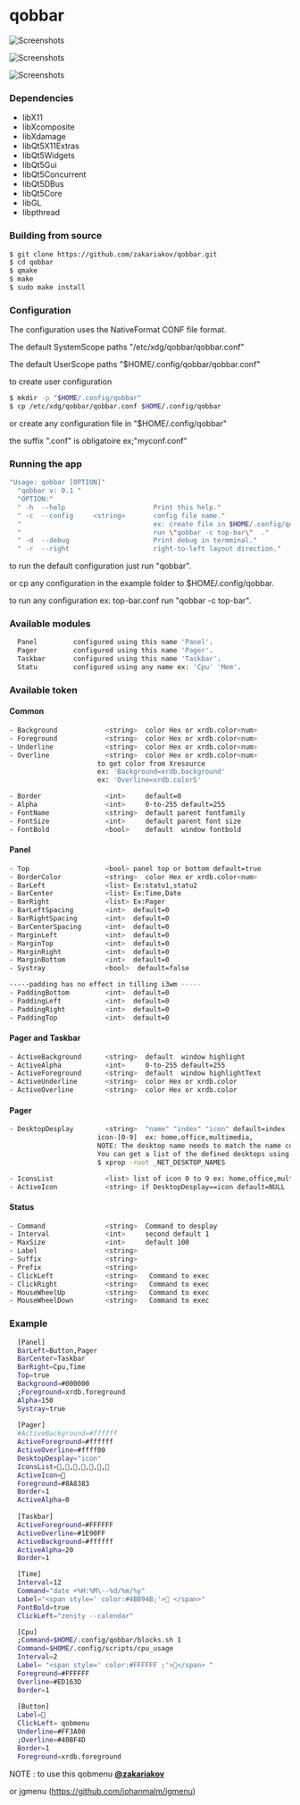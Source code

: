 # qobbar

![Screenshots](https://github.com/zakariakov/qobbar/blob/master/example/qobbar3.jpg)

![Screenshots](https://github.com/zakariakov/qobbar/blob/master/example/qobbar4.png)

![Screenshots](https://github.com/zakariakov/qobbar/blob/master/example/qobbar1.png)


### Dependencies

- libX11
- libXcomposite
- libXdamage
- libQt5X11Extras
- libQt5Widgets
- libQt5Gui
- libQt5Concurrent
- libQt5DBus
- libQt5Core
- libGL
- libpthread


### Building from source


  ~~~ sh
  $ git clone https://github.com/zakariakov/qobbar.git
  $ cd qobbar
  $ qmake
  $ make
  $ sudo make install
  ~~~

### Configuration

 The configuration uses the NativeFormat CONF file format.

 The default SystemScope paths "/etc/xdg/qobbar/qobbar.conf"

 The default UserScope paths "$HOME/.config/qobbar/qobbar.conf" 

 to create user configuration 

  ~~~ sh
  $ mkdir -p "$HOME/.config/qobbar"
  $ cp /etc/xdg/qobbar/qobbar.conf $HOME/.config/qobbar
  ~~~

 or create any configuration file in "$HOME/.config/qobbar" 

 the suffix ".conf" is obligatoire ex;"myconf.conf"

### Running the app

  ~~~ sh
 "Usage: qobbar [OPTION]"
    "qobbar v: 0.1 "
    "OPTION:"
    " -h  --help                      Print this help."
    " -c  --config     <string>       config file name."
    "                                 ex: create file in $HOME/.config/qobbar/top-bar.conf "
    "                                 run \"qobbar -c top-bar\"  ."
    " -d  --debug                     Print debug in termminal."
    " -r  --right                     right-to-left layout direction."
  ~~~

to run the default configuration just run "qobbar".

or cp any configuration in the example folder to $HOME/.config/qobbar.

to run any configuration ex: top-bar.conf run "qobbar -c top-bar".

### Available modules

  ~~~ sh
    Panel         configured using this name 'Panel'.
    Pager         configured using this name 'Pager'.
    Taskbar       configured using this name 'Taskbar'.
    Statu         configured using any name ex: 'Cpu' 'Mem'.

  ~~~ 

### Available token                                       

#### Common 

  ~~~ sh
- Background			<string>  color Hex or xrdb.color<num>
- Foreground			<string>  color Hex or xrdb.color<num>
- Underline				<string>  color Hex or xrdb.color<num>
- Overline				<string>  color Hex or xrdb.color<num>
						to get color from Xresource 
						ex: 'Background=xrdb.background'
						ex: 'Overline=xrdb.color5'

- Border				<int>     default=0
- Alpha					<int>     0-to-255 default=255
- FontName				<string>  default parent fontfamily
- FontSize				<int>     default parent font size
- FontBold				<bool>    default  window fontbold
  ~~~

#### Panel 

  ~~~ sh
- Top					<bool> panel top or bottom default=true
- BorderColor			<string>  color Hex or xrdb.color<num>
- BarLeft				<list> Ex:statu1,statu2
- BarCenter				<list> Ex:Time,Date
- BarRight				<list> Ex:Pager
- BarLeftSpacing		<int>  default=0
- BarRightSpacing		<int>  default=0
- BarCenterSpacing		<int>  default=0
- MarginLeft            <int>  default=0
- MarginTop             <int>  default=0
- MarginRight           <int>  default=0
- MarginBottom          <int>  default=0
- Systray				<bool>  default=false

 -----padding has no effect in tilling i3wm -----
- PaddingBottom         <int>  default=0
- PaddingLeft           <int>  default=0
- PaddingRight          <int>  default=0
- PaddingTop            <int>  default=0

  ~~~


#### Pager and Taskbar

  ~~~ sh
- ActiveBackground		<string>  default  window highlight
- ActiveAlpha 			<int>     0-to-255 default=255
- ActiveForeground		<string>  default  window highlightText
- ActiveUnderline		<string>  color Hex or xrdb.color
- ActiveOverline		<string>  color Hex or xrdb.color
  ~~~

#### Pager 

  ~~~ sh
- DesktopDesplay		<string>  "name" "index" "icon" default=index
 						icon-[0-9]  ex: home,office,multimedia,
						NOTE: The desktop name needs to match the name configured by the WM
 						You can get a list of the defined desktops using:
						$ xprop -root _NET_DESKTOP_NAMES

- IconsList				<list> list of icon 0 to 9 ex: home,office,multimedia,...
- ActiveIcon            <string> if DesktopDesplay==icon default=NULL
  ~~~

#### Status 

  ~~~ sh
- Command				<string>  Command to desplay
- Interval				<int>     second default 1
- MaxSize				<int>     default 100
- Label					<string>  
- Suffix				<string>  
- Prefix				<string>  
- ClickLeft				<string>   Command to exec
- ClickRight			<string>   Command to exec
- MouseWheelUp			<string>   Command to exec
- MouseWheelDown		<string>   Command to exec
  ~~~


### Example 
  ~~~ sh
	[Panel]
	BarLeft=Button,Pager
	BarCenter=Taskbar
	BarRight=Cpu,Time
	Top=true
	Background=#000000
	;Foreground=xrdb.foreground
	Alpha=150
	Systray=true
	
	[Pager]
	#ActiveBackground=#ffffff
	ActiveForeground=#ffffff
	ActiveOverline=#ffff00
	DesktopDesplay="icon"
	IconsList=,,,,,,
	ActiveIcon=
	Foreground=#8A8383
	Border=1
	ActiveAlpha=0
	
	[Taskbar]
	ActiveForeground=#FFFFFF
	ActiveOverline=#1E90FF
	ActiveBackground=#ffffff
	ActiveAlpha=20
	Border=1

	[Time]
	Interval=12
	Command="date +%H:%M\--%d/%m/%y"
	Label="<span style=' color:#4BB94B;'> </span>"
	FontBold=true
	ClickLeft="zenity --calendar"

	[Cpu]
	;Command=$HOME/.config/qobbar/blocks.sh 1
	Command=$HOME/.config/scripts/cpu_usage
	Interval=2
	Label= "<span style=' color:#FFFFFF ;'></span> "	
	Foreground=#FFFFFF
	Overline=#ED163D
	Border=1
	
	[Button]
	Label=
	ClickLeft= qobmenu
	Underline=#FF3A00
	;Overline=#40BF4D
	Border=1
	Foreground=xrdb.foreground
  ~~~

NOTE : to use this qobmenu [**@zakariakov**](https://github.com/zakariakov/qobmenu)

or jgmenu (https://github.com/johanmalm/jgmenu)


